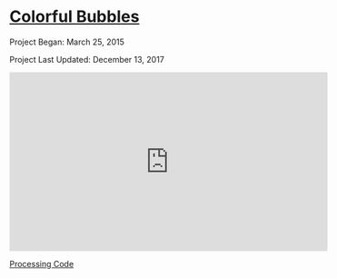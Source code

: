 # [Colorful Bubbles](ColorfulBubbles/index.html)

Project Began: March 25, 2015

Project Last Updated: December 13, 2017

<iframe width="560" height="315" src="https://www.youtube.com/embed/7uNn9-0Eb1E" frameborder="0" gesture="media" allow="encrypted-media" allowfullscreen></iframe>

[Processing Code](https://github.com/blwatkins/MiniProjects/tree/master/ColorfulBubbles)
